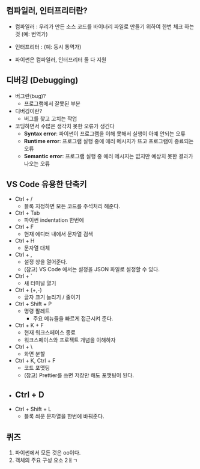 
## 컴파일러, 인터프리터란?

- 컴파일러 : 우리가 만든 소스 코드를 바이너리 파일로 만들기 위하여 한번 체크 하는 것 (예: 번역가)

- 인터프리터 : (예: 동시 통역가)

- 파이썬은 컴파일러, 인터프리터 둘 다 지원



## 디버깅 (Debugging)
- 버그란(bug)?
	- 프로그램에서 잘못된 부분
- 디버깅이란?
	- 버그를 찾고 고치는 작업
- 코딩하면서 수많은 생각치 못한 오류가 생긴다
	- **Syntax error**: 파이썬이 프로그램을 이해 못해서 실행이 아예 안되는 오류
	- **Runtime error**: 프로그램 실행 중에 에러 메시지가 뜨고 프로그램이 종료되는 오류
	- **Semantic error**: 프로그램 실행 중 에러 메시지는 없지만 예상치 못한 결과가 나오는 오류

## VS Code 유용한 단축키
- Ctrl + /
	- 블록 지정하면 모든 코드를 주석처리 해준다.
- Ctrl + Tab
	- 파이썬 indentation 한번에
- Ctrl + F
	- 현재 에디터 내에서 문자열 검색
- Ctrl + H
	- 문자열 대체
- Ctrl + ,
	- 설정 창을 열어준다.
	- (참고) VS Code 에서는 설정을 JSON 파일로 설정할 수 있다.
- Ctrl + \`
	- 새 터미널 열기
- Ctrl + (+,-)
	- 글자 크기 늘리기 / 줄이기
- Ctrl + Shift + P
	- 명령 팔레트
		- 주요 메뉴들을 빠르게 접근시켜 준다.
- Ctrl + K + F
	- 현재 워크스페이스 종료
	- 워크스페이스와 프로젝트 개념을 이해하자
- Ctrl + \
	- 화면 분할
- Ctrl + K, Ctrl + F
	- 코드 포맷팅
	- (참고) Prettier를 쓰면 저장만 해도 포맷팅이 된다.
- Ctrl + D
	- 
- Ctrl + Shift + L
	- 블록 씌운 문자열을 한번에 바꿔준다.



## 퀴즈
1. 파이썬에서 모든 것은 oo이다.
2. 객체의 주요 구성 요소 2ㅐㄱ